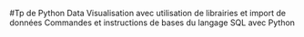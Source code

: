 #Tp de Python
Data Visualisation avec utilisation de librairies et import de données
Commandes et instructions de bases du langage SQL avec Python
